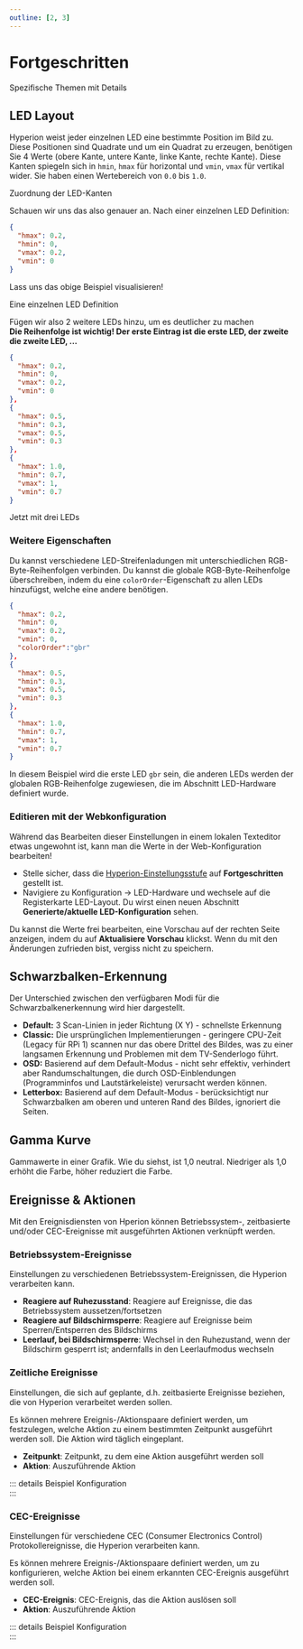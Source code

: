 ```yaml
---
outline: [2, 3]
---
```


# Fortgeschritten
Spezifische Themen mit Details

## LED Layout
Hyperion weist jeder einzelnen LED eine bestimmte Position im Bild zu. Diese Positionen sind Quadrate und um ein Quadrat zu erzeugen, benötigen Sie 4 Werte (obere Kante, untere Kante, linke Kante, rechte Kante). Diese Kanten spiegeln sich in `hmin`, `hmax` für horizontal und `vmin`, `vmax` für vertikal wider. Sie haben einen Wertebereich von `0.0` bis `1.0`.

<ImageWrap src="/images/en/user_ledlayout.jpg" alt="Hyperion Led Layout">
Zuordnung der LED-Kanten

</ImageWrap>

Schauen wir uns das also genauer an. Nach einer einzelnen LED Definition:
``` json
{
  "hmax": 0.2,
  "hmin": 0,
  "vmax": 0.2,
  "vmin": 0
}
```
Lass uns das obige Beispiel visualisieren!

<ImageWrap src="/images/en/user_ledlayout1.jpg" alt="Hyperion LED Layout">
Eine einzelnen LED Definition

</ImageWrap>

Fügen wir also 2 weitere LEDs hinzu, um es deutlicher zu machen \
**Die Reihenfolge ist wichtig! Der erste Eintrag ist die erste LED, der zweite die zweite LED, ...**
``` json
{
  "hmax": 0.2,
  "hmin": 0,
  "vmax": 0.2,
  "vmin": 0
},
{
  "hmax": 0.5,
  "hmin": 0.3,
  "vmax": 0.5,
  "vmin": 0.3
},
{
  "hmax": 1.0,
  "hmin": 0.7,
  "vmax": 1,
  "vmin": 0.7
}
```
<ImageWrap src="/images/en/user_ledlayout2.jpg" alt="Hyperion LED Layout">
Jetzt mit drei LEDs

</ImageWrap>

### Weitere Eigenschaften
Du kannst verschiedene LED-Streifenladungen mit unterschiedlichen RGB-Byte-Reihenfolgen verbinden. Du kannst die globale RGB-Byte-Reihenfolge überschreiben, indem du eine `colorOrder`-Eigenschaft zu allen LEDs hinzufügst, welche eine andere benötigen.
``` json
{
  "hmax": 0.2,
  "hmin": 0,
  "vmax": 0.2,
  "vmin": 0,
  "colorOrder":"gbr"
},
{
  "hmax": 0.5,
  "hmin": 0.3,
  "vmax": 0.5,
  "vmin": 0.3
},
{
  "hmax": 1.0,
  "hmin": 0.7,
  "vmax": 1,
  "vmin": 0.7
}
```
In diesem Beispiel wird die erste LED `gbr` sein, die anderen LEDs werden der globalen RGB-Reihenfolge zugewiesen, die im Abschnitt LED-Hardware definiert wurde.

### Editieren mit der Webkonfiguration
Während das Bearbeiten dieser Einstellungen in einem lokalen Texteditor etwas ungewohnt ist, kann man die Werte in der Web-Konfiguration bearbeiten!
  - Stelle sicher, dass die [Hyperion-Einstellungsstufe](/de/user/Configuration.md#Einstellungsstufen) auf **Fortgeschritten** gestellt ist.
  - Navigiere zu Konfiguration -> LED-Hardware und wechsele auf die Registerkarte LED-Layout. Du wirst einen neuen Abschnitt **Generierte/aktuelle LED-Konfiguration** sehen.

<ImageWrap src="/images/de/user_ledlayout3.jpg" alt="Hyperion LED Layout" />

Du kannst die Werte frei bearbeiten, eine Vorschau auf der rechten Seite anzeigen, indem du auf **Aktualisiere Vorschau** klickst. Wenn du mit den Änderungen zufrieden bist, vergiss nicht zu speichern.

## Schwarzbalken-Erkennung
Der Unterschied zwischen den verfügbaren Modi für die Schwarzbalkenerkennung wird hier dargestellt.

  * **Default:** 3 Scan-Linien in jeder Richtung (X Y) - schnellste Erkennung
  * **Classic:** Die ursprünglichen Implementierungen - geringere CPU-Zeit (Legacy für RPi 1) scannen nur das obere Drittel des Bildes, was zu einer langsamen Erkennung und Problemen mit dem TV-Senderlogo führt.
  * **OSD:** Basierend auf dem Default-Modus - nicht sehr effektiv, verhindert aber Randumschaltungen, die durch OSD-Einblendungen (Programminfos und Lautstärkeleiste) verursacht werden können.
  * **Letterbox:** Basierend auf dem Default-Modus - berücksichtigt nur Schwarzbalken am oberen und unteren Rand des Bildes, ignoriert die Seiten.

<ImageWrap src="/images/en/user_bbmodes.jpg" alt="Hyperion Blackbar detection modes" />

## Gamma Kurve
Gammawerte in einer Grafik. Wie du siehst, ist 1,0 neutral. Niedriger als 1,0 erhöht die Farbe, höher reduziert die Farbe.

<ImageWrap src="/images/en/user_gammacurve.png" alt="Hyperion Gamma Curve" />

## Ereignisse & Aktionen 

Mit den Ereignisdiensten von Hperion können Betriebssystem-, zeitbasierte und/oder CEC-Ereignisse mit ausgeführten Aktionen verknüpft werden.

### Betriebssystem-Ereignisse

Einstellungen zu verschiedenen Betriebssystem-Ereignissen, die Hyperion verarbeiten kann.

* **Reagiere auf Ruhezusstand**: Reagiere auf Ereignisse, die das Betriebssystem aussetzen/fortsetzen
* **Reagiere auf Bildschirmsperre**: Reagiere auf Ereignisse beim Sperren/Entsperren des Bildschirms
* **Leerlauf, bei Bildschirmsperre**: Wechsel in den Ruhezustand, wenn der Bildschirm gesperrt ist; andernfalls in den Leerlaufmodus wechseln

### Zeitliche Ereignisse 

Einstellungen, die sich auf geplante, d.h. zeitbasierte Ereignisse beziehen, die von Hyperion verarbeitet werden sollen.

Es können mehrere Ereignis-/Aktionspaare definiert werden, um festzulegen, welche Aktion zu einem bestimmten Zeitpunkt ausgeführt werden soll. Die Aktion wird täglich eingeplant.
* **Zeitpunkt**: Zeitpunkt, zu dem eine Aktion ausgeführt werden soll
* **Aktion**: Auszuführende Aktion

::: details Beispiel Konfiguration
\
<ImageWrap src="/images/de/user_events_scheduled.png" alt="Geplante Ereignisse -Beispiel" />
:::

### CEC-Ereignisse

Einstellungen für verschiedene CEC (Consumer Electronics Control) Protokollereignisse, die Hyperion verarbeiten kann.

Es können mehrere Ereignis-/Aktionspaare definiert werden, um zu konfigurieren, welche Aktion bei einem erkannten CEC-Ereignis ausgeführt werden soll.
* **CEC-Ereignis**: CEC-Ereignis, das die Aktion auslösen soll
* **Aktion**: Auszuführende Aktion

::: details Beispiel Konfiguration
\
<ImageWrap src="/images/de/user_events_cec.png" alt="CEC-Ereignisse - Beispiel" />
:::

